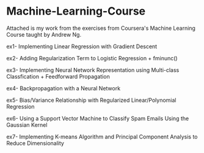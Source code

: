 # Machine-Learning-Course
Attached is my work from the exercises from Coursera's Machine Learning Course taught by Andrew Ng. 


  ex1- Implementing Linear Regression with Gradient Descent

  ex2- Adding Regularization Term to Logistic Regression + fminunc()

  ex3- Implementing Neural Network Representation using Multi-class Classfication + Feedforward Propagation 
  
  ex4- Backpropagation with a Neural Network
  
  ex5- Bias/Variance Relationship with Regularized Linear/Polynomial Regression

ex6- Using a Support Vector Machine to Classify Spam Emails Using the Gaussian Kernel

ex7- Implementing K-means Algorithm and Principal Component Analysis to Reduce Dimensionality
